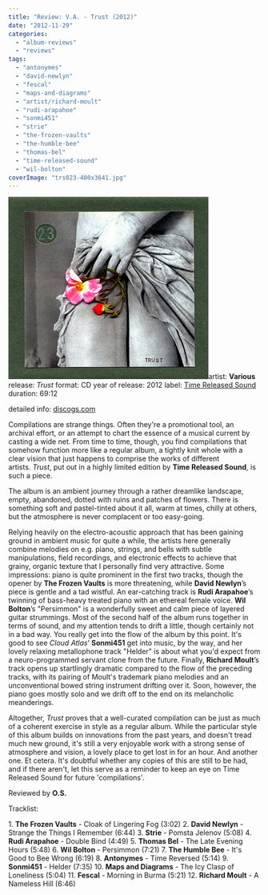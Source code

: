 ```yaml
---
title: "Review: V.A. - Trust (2012)"
date: "2012-11-29"
categories: 
  - "album-reviews"
  - "reviews"
tags: 
  - "antonymes"
  - "david-newlyn"
  - "fescal"
  - "maps-and-diagrams"
  - "artist/richard-moult"
  - "rudi-arapahoe"
  - "sonmi451"
  - "strie"
  - "the-frozen-vaults"
  - "the-humble-bee"
  - "thomas-bel"
  - "time-released-sound"
  - "wil-bolton"
coverImage: "trs023-400x3641.jpg"
---
```


[![](images/trs023-400x3641.jpg "various_trust")](http://www.eveningoflight.nl/wordpress/wp-content/uploads/2012/11/trs023-400x3641.jpg)artist: **Various** release: _Trust_ format: CD year of release: 2012 label: [Time Released Sound](http://timereleasedsound.com/) duration: 69:12

detailed info: [discogs.com](http://www.discogs.com/Various-Trust/release/3946608)

Compilations are strange things. Often they're a promotional tool, an archival effort, or an attempt to chart the essence of a musical current by casting a wide net. From time to time, though, you find compilations that somehow function more like a regular album, a tightly knit whole with a clear vision that just happens to comprise the works of different artists. _Trust_, put out in a highly limited edition by **Time Released Sound**, is such a piece.

The album is an ambient journey through a rather dreamlike landscape, empty, abandoned, dotted with ruins and patches of flowers. There is something soft and pastel-tinted about it all, warm at times, chilly at others, but the atmosphere is never complacent or too easy-going.

Relying heavily on the electro-acoustic approach that has been gaining ground in ambient music for quite a while, the artists here generally combine melodies on e.g. piano, strings, and bells with subtle manipulations, field recordings, and electronic effects to achieve that grainy, organic texture that I personally find very attractive. Some impressions: piano is quite prominent in the first two tracks, though the opener by **The Frozen Vaults** is more threatening, while **David Newlyn**’s piece is gentle and a tad wistful. An ear-catching track is **Rudi Arapahoe**’s twinning of bass-heavy treated piano with an ethereal female voice. **Wil Bolton**’s "Persimmon" is a wonderfully sweet and calm piece of layered guitar strummings. Most of the second half of the album runs together in terms of sound, and my attention tends to drift a little, though certainly not in a bad way. You really get into the flow of the album by this point. It's good to see _Cloud Atlas_’ **Sonmi451** get into music, by the way, and her lovely relaxing metallophone track "Helder" is about what you'd expect from a neuro-programmed servant clone from the future. Finally, **Richard Moult**’s track opens up startlingly dramatic compared to the flow of the preceding tracks, with its pairing of Moult's trademark piano melodies and an unconventional bowed string instrument drifting over it. Soon, however, the piano goes mostly solo and we drift off to the end on its melancholic meanderings.

Altogether, _Trust_ proves that a well-curated compilation can be just as much of a coherent exercise in style as a regular album. While the particular style of this album builds on innovations from the past years, and doesn't tread much new ground, it's still a very enjoyable work with a strong sense of atmosphere and vision, a lovely place to get lost in for an hour. And another one. Et cetera. It's doubtful whether any copies of this are still to be had, and if there aren't, let this serve as a reminder to keep an eye on Time Released Sound for future 'compilations'.

Reviewed by **O.S.**

Tracklist:

1\. **The Frozen Vaults** - Cloak of Lingering Fog (3:02) 2. **David Newlyn** - Strange the Things I Remember (6:44) 3. **Strie** - Pomsta Jelenov (5:08) 4. **Rudi Arapahoe** - Double Bind (4:49) 5. **Thomas Bel** - The Late Evening Hours (5:48) 6. **Wil Bolton** - Persimmon (7:21) 7. **The Humble Bee** - It's Good to Bee Wrong (6:19) 8. **Antonymes** - Time Reversed (5:14) 9. **Sonmi451** - Helder (7:35) 10. **Maps and Diagrams** - The Icy Clasp of Loneliness (5:04) 11. **Fescal** - Morning in Burma (5:21) 12. **Richard Moult** - A Nameless Hill (6:46)
